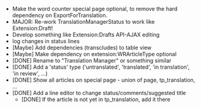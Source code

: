 - Make the word counter special page optional, to remove the hard dependency on ExportForTranslation.
- MAJOR: Re-work TranslationManagerStatus to work like Extension:Draft!
- Develop something like Extension:Drafts API-AJAX editing
- log changes in status lines
- [Maybe] Add dependencies (transcludes) to table view
- [Maybe] Make dependency on extension:WRArticleType optional
- [DONE] Rename to "Translation Manager" or something similar
- [DONE] Add a 'status' type ('untranslated', 'translated', 'in translation', 'in review', ...)
- [DONE] Show all articles on special page - union of page, tp_translation, ...
- [DONE] Add a line editor to change status/comments/suggested title
    - [DONE] If the article is not yet in tp_translation, add it there
